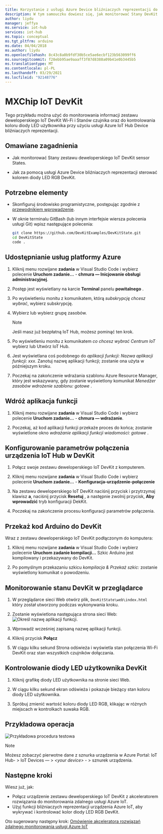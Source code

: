 ```yaml
---
title: Korzystanie z usługi Azure Device bliźniaczych reprezentacji do sterowania zestawu deweloperskiego IoT DevKit użytkownika Microsoft Docs
description: W tym samouczku dowiesz się, jak monitorować Stany DevKit i kontrolować diody LED użytkownika przy użyciu usługi Azure IoT Hub Device bliźniaczych reprezentacji.
author: liydu
manager: jeffya
ms.service: iot-hub
services: iot-hub
ms.topic: conceptual
ms.tgt_pltfrm: arduino
ms.date: 04/04/2018
ms.author: liydu
ms.openlocfilehash: 8c43c8a0b9fdf30b5ce5ae6ecbf123b563099ff6
ms.sourcegitcommit: f28ebb95ae9aaaff3f87d8388a09b41e0b3445b5
ms.translationtype: MT
ms.contentlocale: pl-PL
ms.lasthandoff: 03/29/2021
ms.locfileid: "92148776"
---
```

# <a name="mxchip-iot-devkit"></a>MXChip IoT DevKit

Tego przykładu można użyć do monitorowania informacji zestawu deweloperskiego IoT DevKit Wi-Fi i Stanów czujnika oraz do kontrolowania koloru diody LED użytkownika przy użyciu usługi Azure IoT Hub Device bliźniaczych reprezentacji.

## <a name="what-you-learn"></a>Omawiane zagadnienia

- Jak monitorować Stany zestawu deweloperskiego IoT DevKit sensor States.

- Jak za pomocą usługi Azure Device bliźniaczych reprezentacji sterować kolorem diody LED RGB DevKit.

## <a name="what-you-need"></a>Potrzebne elementy

- Skonfiguruj środowisko programistyczne, postępując zgodnie z [przewodnikiem wprowadzenie](./iot-hub-arduino-iot-devkit-az3166-get-started.md).

- W oknie terminalu GitBash (lub innym interfejsie wiersza polecenia usługi Git) wpisz następujące polecenia:

   ```bash
   git clone https://github.com/DevKitExamples/DevKitState.git
   cd DevKitState
   code .
   ```

## <a name="provision-azure-services"></a>Udostępnianie usług platformy Azure

1. Kliknij menu rozwijane **zadania** w Visual Studio Code i wybierz polecenie **Uruchom zadanie...**  -  **chmura — Inicjowanie obsługi administracyjnej**.

2. Postęp jest wyświetlany na karcie **Terminal** panelu **powitalnego** .

3. Po wyświetleniu monitu z komunikatem, którą *subskrypcję chcesz wybrać*, wybierz subskrypcję.

4. Wybierz lub wybierz grupę zasobów. 
 
   > [!NOTE]
   > Jeśli masz już bezpłatną IoT Hub, możesz pominąć ten krok.

5. Po wyświetleniu monitu z komunikatem *co chcesz wybrać Centrum IoT* wybierz lub Utwórz IoT Hub.

6. Jest wyświetlana coś podobnego do *aplikacji funkcji: Nazwa aplikacji funkcji: xxx*. Zanotuj nazwę aplikacji funkcji; zostanie ona użyta w późniejszym kroku.

7. Poczekaj na zakończenie wdrażania szablonu Azure Resource Manager, który jest wskazywany, gdy zostanie wyświetlony komunikat *Menedżer zasobów wdrożenie szablonu: gotowe* .

## <a name="deploy-function-app"></a>Wdróż aplikacja funkcji

1. Kliknij menu rozwijane **zadania** w Visual Studio Code i wybierz polecenie **Uruchom zadanie...**  -  **chmura — wdrażanie**.

2. Poczekaj, aż kod aplikacji funkcji przekaże proces do końca; zostanie wyświetlone okno *wdrażanie aplikacji funkcji wiadomości: gotowe* .

## <a name="configure-iot-hub-device-connection-string-in-devkit"></a>Konfigurowanie parametrów połączenia urządzenia IoT Hub w DevKit

1. Połącz swoje zestawu deweloperskiego IoT DevKit z komputerem.

2. Kliknij menu rozwijane **zadania** w Visual Studio Code i wybierz polecenie **Uruchom zadanie...**  -  **Konfiguracja-urządzenie-połączenie**

3. Na zestawu deweloperskiego IoT DevKit naciśnij przycisk i przytrzymaj klawisz **a**, naciśnij przycisk **Resetuj** , a następnie zwolnij przycisk, **Aby wprowadzić** tryb konfiguracji DekKit.

4. Poczekaj na zakończenie procesu konfiguracji parametrów połączenia.

## <a name="upload-arduino-code-to-devkit"></a>Przekaż kod Arduino do DevKit

Wraz z zestawu deweloperskiego IoT DevKit podłączonym do komputera:

1. Kliknij menu rozwijane **zadania** w Visual Studio Code i wybierz polecenie **Uruchom zadanie kompilacji...** Szkic Arduino jest kompilowany i przekazywany do DevKit.

2. Po pomyślnym przekazaniu szkicu *kompilacja & Przekaż szkic:* zostanie wyświetlony komunikat o powodzeniu.

## <a name="monitor-devkit-state-in-browser"></a>Monitorowanie stanu DevKit w przeglądarce

1. W przeglądarce sieci Web otwórz plik, `DevKitState\web\index.html` który został utworzony podczas wykonywania kroku.

2. Zostanie wyświetlona następująca strona sieci Web:![Określ nazwę aplikacji funkcji.](media/iot-hub-arduino-iot-devkit-az3166-devkit-state/devkit-state-function-app-name.png)

3. Wprowadź wcześniej zapisaną nazwę aplikacji funkcji.

4. Kliknij przycisk **Połącz**

5. W ciągu kilku sekund Strona odświeża i wyświetla stan połączenia Wi-Fi DevKit oraz stan wszystkich czujników dołączania.

## <a name="control-the-devkits-user-led"></a>Kontrolowanie diody LED użytkownika DevKit

1. Kliknij grafikę diody LED użytkownika na stronie sieci Web.

2. W ciągu kilku sekund ekran odświeża i pokazuje bieżący stan koloru diody LED użytkownika.

3. Spróbuj zmienić wartość koloru diody LED RGB, klikając w różnych miejscach w kontrolkach suwaka RGB.

## <a name="example-operation"></a>Przykładowa operacja

![Przykładowa procedura testowa](media/iot-hub-arduino-iot-devkit-az3166-devkit-state/devkit-state.gif)

> [!NOTE]
> Możesz zobaczyć pierwotne dane z sznurka urządzenia w Azure Portal: IoT Hub- \> IoT Devices — \> *\<your device\>*  - \> sznurek urządzenia.

## <a name="next-steps"></a>Następne kroki

Wiesz już, jak:
- Połącz urządzenie zestawu deweloperskiego IoT DevKit z akceleratorem rozwiązania do monitorowania zdalnego usługi Azure IoT.
- Użyj funkcji bliźniaczych reprezentacji urządzenia Azure IoT, aby wykrywać i kontrolować kolor diody LED RGB DevKit.

Oto sugerowany następny krok: [Omówienie akceleratora rozwiązań zdalnego monitorowania usługi Azure IoT](/azure/iot-suite/)